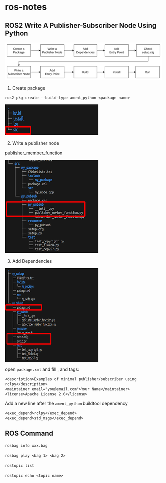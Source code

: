 # ros-notes

## ROS2 Write A Publisher-Subscriber Node Using Python

![flow](./images/image.png)

1. Create  package
```
ros2 pkg create --build-type ament_python <package name>
``` 

<img src="./images/dir_tree.png" width="300" height="100" alt="dir-tree"> 


2. Write a publisher node

[publisher_member_function](./publisher_member_function.py)

<img src="./images/image-1.png" width="300" height="300" alt="publisher-tree"> 

3. Add Dependencies

<img src="./images/package_xml.png" width="300" height="300" alt="package_xml"> 

open `package.xml` and fill <description>, <maintainer> and <license> tags:

```
<description>Examples of minimal publisher/subscriber using rclpy</description>
<maintainer email="you@email.com">Your Name</maintainer>
<license>Apache License 2.0</license>
```

Add a new line after the `ament_python` buildtool dependency 
```
<exec_depend>rclpy</exec_depend>
<exec_depend>std_msgs</exec_depend>
```





## ROS Command

```
rosbag info xxx.bag 

rosbag play <bag 1> <bag 2>

rostopic list

rostopic echo <topic name>
```